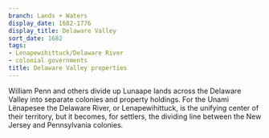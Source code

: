 ```yaml
---
branch: Lands + Waters
display_date: 1682-1776
display_title: Delaware Valley
sort_date: 1682
tags:
- Lenapewihittuck/Delaware River
- colonial governments
title: Delaware Valley properties
---
```


William Penn and others divide up Lunaape lands across the Delaware Valley into separate colonies and property holdings. For the Unami Lënapesee the Delaware River, or Lenapewihittuck, is the unifying center of their territory, but it becomes, for settlers, the dividing line between the New Jersey and Pennsylvania colonies.
